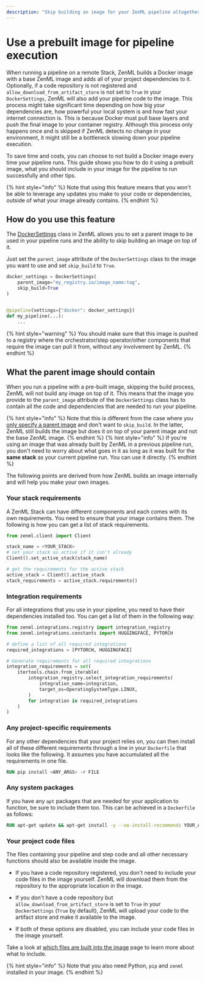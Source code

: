```yaml
---
description: "Skip building an image for your ZenML pipeline altogether."
---
```


# Use a prebuilt image for pipeline execution

When running a pipeline on a remote Stack, ZenML builds a Docker image with a base ZenML image and adds all of your project dependencies to it. Optionally, if a code repository is not registered and `allow_download_from_artifact_store` is not set to `True` in your `DockerSettings`, ZenML will also add your pipeline code to the image. This process might take significant time depending on how big your dependencies are, how powerful your local system is and how fast your internet connection is. This is because Docker must pull base layers and push the final image to your container registry. Although this process only happens once and is skipped if ZenML detects no change in your environment, it might still be a bottleneck slowing down your pipeline execution.

To save time and costs, you can choose to not build a Docker image every time your pipeline runs. This guide shows you how to do it using a prebuilt image, what you should include in your image for the pipeline to run successfully and other tips.

{% hint style="info" %}
Note that using this feature means that you won't be able to leverage any updates you make to your code or dependencies, outside of what your image already contains.
{% endhint %}

## How do you use this feature

The [DockerSettings](../../../../docs/book/how-to/customize-docker-builds/docker-settings-on-a-pipeline.md#specify-docker-settings-for-a-pipeline) class in ZenML allows you to set a parent image to be used in your pipeline runs and the ability to skip building an image on top of it.

Just set the `parent_image` attribute of the `DockerSettings` class to the image you want to use and set `skip_build` to `True`.

```python
docker_settings = DockerSettings(
    parent_image="my_registry.io/image_name:tag",
    skip_build=True
)


@pipeline(settings={"docker": docker_settings})
def my_pipeline(...):
    ...
```

{% hint style="warning" %}
You should make sure that this image is pushed to a registry where the orchestrator/step operator/other components that require the image can pull it from, without any involvement by ZenML.
{% endhint %}

## What the parent image should contain

When you run a pipeline with a pre-built image, skipping the build process, ZenML will not build any image on top of it. This means that the image you provide to the `parent_image` attribute of the `DockerSettings` class has to contain all the code and dependencies that are needed to run your pipeline.

{% hint style="info" %}
Note that this is different from the case where you [only specify a parent image](../../../../docs/book/how-to/customize-docker-builds/docker-settings-on-a-pipeline.md#using-a-pre-built-parent-image) and don't want to `skip_build`. In the latter, ZenML still builds the image but does it on top of your parent image and not the base ZenML image.
{% endhint %}
{% hint style="info" %}
If you're using an image that was already built by ZenML in a previous pipeline run, you don't need to worry about what goes in it as long as it was built for the **same stack** as your current pipeline run. You can use it directly.
{% endhint %}

The following points are derived from how ZenML builds an image internally and will help you make your own images.

### Your stack requirements

A ZenML Stack can have different components and each comes with its own requirements. You need to ensure that your image contains them. The following is how you can get a list of stack requirements.

```python
from zenml.client import Client

stack_name = <YOUR_STACK>
# set your stack as active if it isn't already
Client().set_active_stack(stack_name)

# get the requirements for the active stack
active_stack = Client().active_stack
stack_requirements = active_stack.requirements()
```

### Integration requirements

For all integrations that you use in your pipeline, you need to have their dependencies installed too. You can get a list of them in the following way:

```python
from zenml.integrations.registry import integration_registry
from zenml.integrations.constants import HUGGINGFACE, PYTORCH

# define a list of all required integrations
required_integrations = [PYTORCH, HUGGINGFACE]

# Generate requirements for all required integrations
integration_requirements = set(
    itertools.chain.from_iterable(
        integration_registry.select_integration_requirements(
            integration_name=integration,
            target_os=OperatingSystemType.LINUX,
        )
        for integration in required_integrations
    )
)
```

### Any project-specific requirements

For any other dependencies that your project relies on, you can then install all of these different requirements through a line in your `Dockerfile` that looks like the following. It assumes you have accumulated all the requirements in one file.

```Dockerfile
RUN pip install <ANY_ARGS> -r FILE
```

### Any system packages

If you have any `apt` packages that are needed for your application to function, be sure to include them too. This can be achieved in a `Dockerfile` as follows:

```Dockerfile
RUN apt-get update && apt-get install -y --no-install-recommends YOUR_APT_PACKAGES
```

### Your project code files

The files containing your pipeline and step code and all other necessary functions should also be available inside the image. 

- If you have a code repository registered, you don't need to include your code files in the image yourself. ZenML will download them from the repository to the appropriate location in the image.

- If you don't have a code repository but `allow_download_from_artifact_store` is set to `True` in your `DockerSettings` (`True` by default), ZenML will upload your code to the artifact store and make it available to the image.

- If both of these options are disabled, you can include your code files in the image yourself.

Take a look at [which files are built into the image](../../../../docs/book/how-to/customize-docker-builds/which-files-are-built-into-the-image.md) page to learn more about what to include.


{% hint style="info" %}
Note that you also need Python, `pip` and `zenml` installed in your image.
{% endhint %}
